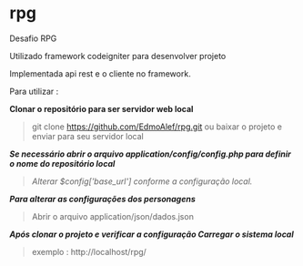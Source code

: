# rpg
Desafio RPG

Utilizado framework codeigniter para desenvolver projeto

Implementada api rest e o cliente no framework.

Para utilizar : 

**Clonar o repositório para ser servidor web local**

> git clone https://github.com/EdmoAlef/rpg.git ou baixar o projeto e enviar para seu servidor local

**_Se necessário abrir o arquivo application/config/config.php para definir o nome do repositório local_**

>*Alterar $config['base_url']  conforme a configuração local.*

**_Para alterar as configurações dos personagens_**

>Abrir o arquivo application/json/dados.json

**_Após clonar o projeto e verificar a configuração Carregar o sistema local_**
>exemplo : http://localhost/rpg/
